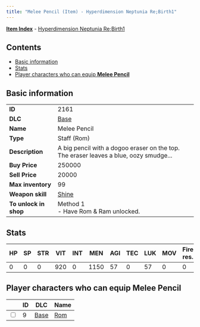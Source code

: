 ```yaml
---
title: "Melee Pencil (Item) - Hyperdimension Neptunia Re;Birth1"
---
```


[**Item Index**](/neptunia/rb1/item/index.html) - [Hyperdimension Neptunia Re;Birth1](/neptunia/rb1)

## Contents

- [Basic information](#basic-information)
- [Stats](#stats)
- [Player characters who can equip **Melee Pencil**](#player-characters-who-can-equip-melee-pencil)

## Basic information

|   |   |
| -- | -- |
| **ID** | 2161 |
| **DLC** | [Base](/neptunia/rb1/dlc/1-base.html) |
| **Name** | Melee Pencil |
| **Type** | Staff (Rom) |
| **Description** | A big pencil with a dogoo eraser on the top. The eraser leaves a blue, oozy smudge... |
| **Buy Price** | 250000 |
| **Sell Price** | 20000 |
| **Max inventory** | 99 |
| **Weapon skill** | [Shine](/neptunia/rb1/skill/1-1601-shine.html) |
| **To unlock in shop** | Method 1<br />- Have Rom & Ram unlocked. |

## Stats

| HP | SP | STR | VIT | INT | MEN | AGI | TEC | LUK | MOV | Fire res. | Ice res. | Wind res. | Lightning res. |
| -- | -- | --- | --- | --- | --- | --- | --- | --- | --- | --------- | -------- | --------- | -------------- |
| 0 | 0 | 0 | 920 | 0 | 1150 | 57 | 0 | 57 | 0 | 0 | 0 | 0 | 0 |

## Player characters who can equip **Melee Pencil**

|    | ID | DLC | Name |
| -- | -- | --- | ---- |
| <input type="checkbox" id="rb1-player-1-9" class="trackbox" /> | 9 | [Base](/neptunia/rb1/dlc/1-base.html) | [Rom](/neptunia/rb1/player/1-9-rom.html) |